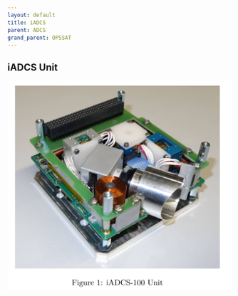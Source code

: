 ```yaml
---
layout: default
title: iADCS
parent: ADCS
grand_parent: OPSSAT
---
```


## iADCS Unit

![](/assets/iadcs.png)